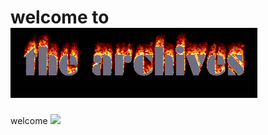 # welcome to ![](https://github.com/snowtechsupport/archives/blob/main/gifs/archivetext.gif)

welcome ![](https://anlucas.neocities.org/ie_animated.gif)
